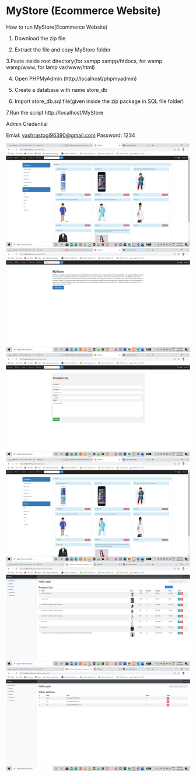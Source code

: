 # MyStore (Ecommerce Website)

How to run MyStore(Ecommerce Website)
1. Download the zip file

2. Extract the file and copy MyStore folder

3.Paste inside root directory(for xampp xampp/htdocs, for wamp wamp/www, for lamp var/www/html)

4. Open PHPMyAdmin (http://localhost/phpmyadmin)

5. Create a database with name store_db

6. Import store_db.sql file(given inside the zip package in SQL file folder)

7.Run the script http://localhost/MyStore

Admin Credential

Emial: yashrastogi96390@gmail.com 
Password: 1234

![](Output%20screenshots/Screenshot%20(358).png)
![](Output%20screenshots/Screenshot%20(359).png)
![](Output%20screenshots/Screenshot%20(360).png)
![](Output%20screenshots/Screenshot%20(361).png)
![](Output%20screenshots/Screenshot%20(362).png)
![](Output%20screenshots/Screenshot%20(363).png)
